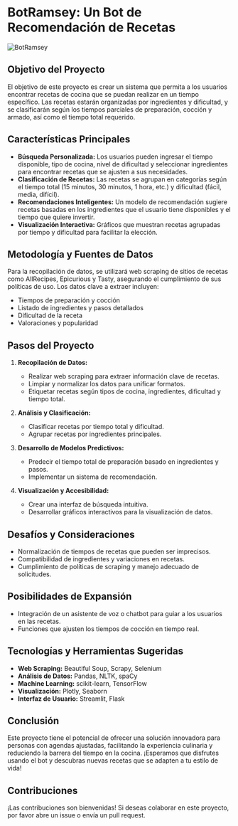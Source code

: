 # BotRamsey: Un Bot de Recomendación de Recetas


![BotRamsey](https://github.com/Joanaa789/BotRamsey/blob/831939889c5856dae5dcdf53bcc1325326a0ccb8/DALL%C2%B7E%202024-10-31%2018.40.54%20-%20A%20highly%20detailed%20and%20realistic%20image%20of%20Gordon%20Ramsay%20with%20half%20of%20his%20face%20as%20a%20robot.%20The%20robotic%20half%20includes%20metallic%20features%2C%20LED%20lights%2C%20and%20.webp)

## Objetivo del Proyecto
El objetivo de este proyecto es crear un sistema que permita a los usuarios encontrar recetas de cocina que se puedan realizar en un tiempo específico. Las recetas estarán organizadas por ingredientes y dificultad, y se clasificarán según los tiempos parciales de preparación, cocción y armado, así como el tiempo total requerido.

## Características Principales
- **Búsqueda Personalizada:** Los usuarios pueden ingresar el tiempo disponible, tipo de cocina, nivel de dificultad y seleccionar ingredientes para encontrar recetas que se ajusten a sus necesidades.
- **Clasificación de Recetas:** Las recetas se agrupan en categorías según el tiempo total (15 minutos, 30 minutos, 1 hora, etc.) y dificultad (fácil, media, difícil).
- **Recomendaciones Inteligentes:** Un modelo de recomendación sugiere recetas basadas en los ingredientes que el usuario tiene disponibles y el tiempo que quiere invertir.
- **Visualización Interactiva:** Gráficos que muestran recetas agrupadas por tiempo y dificultad para facilitar la elección.

## Metodología y Fuentes de Datos
Para la recopilación de datos, se utilizará web scraping de sitios de recetas como AllRecipes, Epicurious y Tasty, asegurando el cumplimiento de sus políticas de uso. Los datos clave a extraer incluyen:
- Tiempos de preparación y cocción
- Listado de ingredientes y pasos detallados
- Dificultad de la receta
- Valoraciones y popularidad

## Pasos del Proyecto
1. **Recopilación de Datos:**
   - Realizar web scraping para extraer información clave de recetas.
   - Limpiar y normalizar los datos para unificar formatos.
   - Etiquetar recetas según tipos de cocina, ingredientes, dificultad y tiempo total.

2. **Análisis y Clasificación:**
   - Clasificar recetas por tiempo total y dificultad.
   - Agrupar recetas por ingredientes principales.

3. **Desarrollo de Modelos Predictivos:**
   - Predecir el tiempo total de preparación basado en ingredientes y pasos.
   - Implementar un sistema de recomendación.

4. **Visualización y Accesibilidad:**
   - Crear una interfaz de búsqueda intuitiva.
   - Desarrollar gráficos interactivos para la visualización de datos.

## Desafíos y Consideraciones
- Normalización de tiempos de recetas que pueden ser imprecisos.
- Compatibilidad de ingredientes y variaciones en recetas.
- Cumplimiento de políticas de scraping y manejo adecuado de solicitudes.

## Posibilidades de Expansión
- Integración de un asistente de voz o chatbot para guiar a los usuarios en las recetas.
- Funciones que ajusten los tiempos de cocción en tiempo real.

## Tecnologías y Herramientas Sugeridas
- **Web Scraping:** Beautiful Soup, Scrapy, Selenium
- **Análisis de Datos:** Pandas, NLTK, spaCy
- **Machine Learning:** scikit-learn, TensorFlow
- **Visualización:** Plotly, Seaborn
- **Interfaz de Usuario:** Streamlit, Flask

## Conclusión
Este proyecto tiene el potencial de ofrecer una solución innovadora para personas con agendas ajustadas, facilitando la experiencia culinaria y reduciendo la barrera del tiempo en la cocina. ¡Esperamos que disfrutes usando el bot y descubras nuevas recetas que se adapten a tu estilo de vida!

## Contribuciones
¡Las contribuciones son bienvenidas! Si deseas colaborar en este proyecto, por favor abre un issue o envía un pull request.
